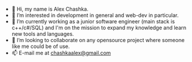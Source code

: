 - 👋 Hi, my name is Alex Chashka.
- 👀 I’m interested in development in general and web-dev in particular.
- 🌱 I’m currently working as a junior software engineer (main stack is c++/c#/SQL) and I'm on the mission to expand my knowledge and learn new tools and languages. 
- 💞️ I’m looking to collaborate on any opensource project where someone like me could be of use. 
- 📫 E-mail me at chashkaalex@gmail.com 

<!---
chashkaalex/chashkaalex is a ✨ special ✨ repository because its `README.md` (this file) appears on your GitHub profile.
You can click the Preview link to take a look at your changes.
--->

